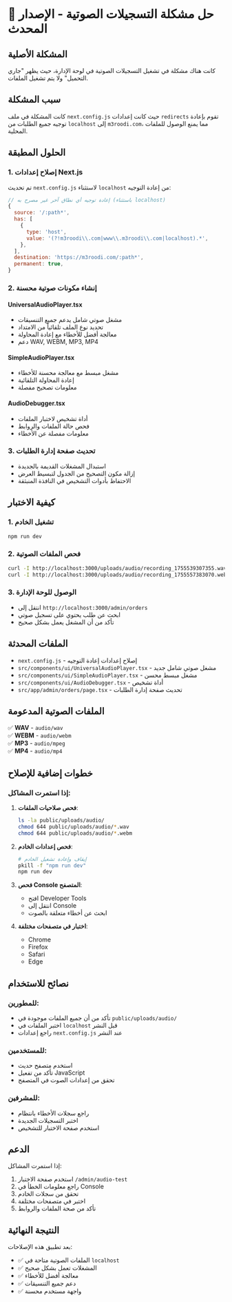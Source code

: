 # 🎤 حل مشكلة التسجيلات الصوتية - الإصدار المحدث

## المشكلة الأصلية
كانت هناك مشكلة في تشغيل التسجيلات الصوتية في لوحة الإدارة، حيث يظهر "جاري التحميل" ولا يتم تشغيل الملفات.

## سبب المشكلة
كانت المشكلة في ملف `next.config.js` حيث كانت إعدادات `redirects` تقوم بإعادة توجيه جميع الطلبات من `localhost` إلى `m3roodi.com`، مما يمنع الوصول للملفات المحلية.

## الحلول المطبقة

### 1. إصلاح إعدادات Next.js
تم تحديث `next.config.js` لاستثناء `localhost` من إعادة التوجيه:

```javascript
// إعادة توجيه أي نطاق آخر غير مصرح به (باستثناء localhost)
{
  source: '/:path*',
  has: [
    {
      type: 'host',
      value: '(?!m3roodi\\.com|www\\.m3roodi\\.com|localhost).*',
    },
  ],
  destination: 'https://m3roodi.com/:path*',
  permanent: true,
}
```

### 2. إنشاء مكونات صوتية محسنة

#### UniversalAudioPlayer.tsx
- مشغل صوتي شامل يدعم جميع التنسيقات
- تحديد نوع الملف تلقائياً من الامتداد
- معالجة أفضل للأخطاء مع إعادة المحاولة
- دعم WAV, WEBM, MP3, MP4

#### SimpleAudioPlayer.tsx
- مشغل مبسط مع معالجة محسنة للأخطاء
- إعادة المحاولة التلقائية
- معلومات تصحيح مفصلة

#### AudioDebugger.tsx
- أداة تشخيص لاختبار الملفات
- فحص حالة الملفات والروابط
- معلومات مفصلة عن الأخطاء

### 3. تحديث صفحة إدارة الطلبات
- استبدال المشغلات القديمة بالجديدة
- إزالة مكون التصحيح من الجدول لتبسيط العرض
- الاحتفاظ بأدوات التشخيص في النافذة المنبثقة

## كيفية الاختبار

### 1. تشغيل الخادم
```bash
npm run dev
```

### 2. فحص الملفات الصوتية
```bash
curl -I http://localhost:3000/uploads/audio/recording_1755539307355.wav
curl -I http://localhost:3000/uploads/audio/recording_1755557383070.webm
```

### 3. الوصول للوحة الإدارة
- انتقل إلى `http://localhost:3000/admin/orders`
- ابحث عن طلب يحتوي على تسجيل صوتي
- تأكد من أن المشغل يعمل بشكل صحيح

## الملفات المحدثة

- `next.config.js` - إصلاح إعدادات إعادة التوجيه
- `src/components/ui/UniversalAudioPlayer.tsx` - مشغل صوتي شامل جديد
- `src/components/ui/SimpleAudioPlayer.tsx` - مشغل مبسط محسن
- `src/components/ui/AudioDebugger.tsx` - أداة تشخيص
- `src/app/admin/orders/page.tsx` - تحديث صفحة إدارة الطلبات

## الملفات الصوتية المدعومة

✅ **WAV** - `audio/wav`  
✅ **WEBM** - `audio/webm`  
✅ **MP3** - `audio/mpeg`  
✅ **MP4** - `audio/mp4`  

## خطوات إضافية للإصلاح

### إذا استمرت المشاكل:

1. **فحص صلاحيات الملفات**:
   ```bash
   ls -la public/uploads/audio/
   chmod 644 public/uploads/audio/*.wav
   chmod 644 public/uploads/audio/*.webm
   ```

2. **فحص إعدادات الخادم**:
   ```bash
   # إيقاف وإعادة تشغيل الخادم
   pkill -f "npm run dev"
   npm run dev
   ```

3. **فحص Console المتصفح**:
   - افتح Developer Tools
   - انتقل إلى Console
   - ابحث عن أخطاء متعلقة بالصوت

4. **اختبار في متصفحات مختلفة**:
   - Chrome
   - Firefox
   - Safari
   - Edge

## نصائح للاستخدام

### للمطورين:
- تأكد من أن جميع الملفات موجودة في `public/uploads/audio/`
- اختبر الملفات في `localhost` قبل النشر
- راجع إعدادات `next.config.js` عند النشر

### للمستخدمين:
- استخدم متصفح حديث
- تأكد من تفعيل JavaScript
- تحقق من إعدادات الصوت في المتصفح

### للمشرفين:
- راجع سجلات الأخطاء بانتظام
- اختبر التسجيلات الجديدة
- استخدم صفحة الاختبار للتشخيص

## الدعم

إذا استمرت المشاكل:
1. استخدم صفحة الاختبار `/admin/audio-test`
2. راجع معلومات الخطأ في Console
3. تحقق من سجلات الخادم
4. اختبر في متصفحات مختلفة
5. تأكد من صحة الملفات والروابط

## النتيجة النهائية

بعد تطبيق هذه الإصلاحات:
- ✅ الملفات الصوتية متاحة في `localhost`
- ✅ المشغلات تعمل بشكل صحيح
- ✅ معالجة أفضل للأخطاء
- ✅ دعم جميع التنسيقات
- ✅ واجهة مستخدم محسنة
